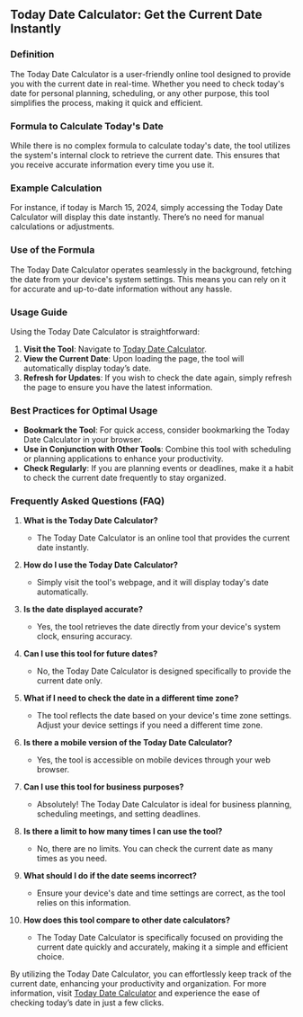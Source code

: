 ## Today Date Calculator: Get the Current Date Instantly

### Definition
The Today Date Calculator is a user-friendly online tool designed to provide you with the current date in real-time. Whether you need to check today's date for personal planning, scheduling, or any other purpose, this tool simplifies the process, making it quick and efficient.

### Formula to Calculate Today's Date
While there is no complex formula to calculate today's date, the tool utilizes the system's internal clock to retrieve the current date. This ensures that you receive accurate information every time you use it.

### Example Calculation
For instance, if today is March 15, 2024, simply accessing the Today Date Calculator will display this date instantly. There’s no need for manual calculations or adjustments.

### Use of the Formula
The Today Date Calculator operates seamlessly in the background, fetching the date from your device's system settings. This means you can rely on it for accurate and up-to-date information without any hassle.

### Usage Guide
Using the Today Date Calculator is straightforward:
1. **Visit the Tool**: Navigate to [Today Date Calculator](https://www.inayam.co/calculators/today-date).
2. **View the Current Date**: Upon loading the page, the tool will automatically display today’s date.
3. **Refresh for Updates**: If you wish to check the date again, simply refresh the page to ensure you have the latest information.

### Best Practices for Optimal Usage
- **Bookmark the Tool**: For quick access, consider bookmarking the Today Date Calculator in your browser.
- **Use in Conjunction with Other Tools**: Combine this tool with scheduling or planning applications to enhance your productivity.
- **Check Regularly**: If you are planning events or deadlines, make it a habit to check the current date frequently to stay organized.

### Frequently Asked Questions (FAQ)

1. **What is the Today Date Calculator?**
   - The Today Date Calculator is an online tool that provides the current date instantly.

2. **How do I use the Today Date Calculator?**
   - Simply visit the tool's webpage, and it will display today's date automatically.

3. **Is the date displayed accurate?**
   - Yes, the tool retrieves the date directly from your device's system clock, ensuring accuracy.

4. **Can I use this tool for future dates?**
   - No, the Today Date Calculator is designed specifically to provide the current date only.

5. **What if I need to check the date in a different time zone?**
   - The tool reflects the date based on your device's time zone settings. Adjust your device settings if you need a different time zone.

6. **Is there a mobile version of the Today Date Calculator?**
   - Yes, the tool is accessible on mobile devices through your web browser.

7. **Can I use this tool for business purposes?**
   - Absolutely! The Today Date Calculator is ideal for business planning, scheduling meetings, and setting deadlines.

8. **Is there a limit to how many times I can use the tool?**
   - No, there are no limits. You can check the current date as many times as you need.

9. **What should I do if the date seems incorrect?**
   - Ensure your device's date and time settings are correct, as the tool relies on this information.

10. **How does this tool compare to other date calculators?**
    - The Today Date Calculator is specifically focused on providing the current date quickly and accurately, making it a simple and efficient choice.

By utilizing the Today Date Calculator, you can effortlessly keep track of the current date, enhancing your productivity and organization. For more information, visit [Today Date Calculator](https://www.inayam.co/calculators/today-date) and experience the ease of checking today’s date in just a few clicks.